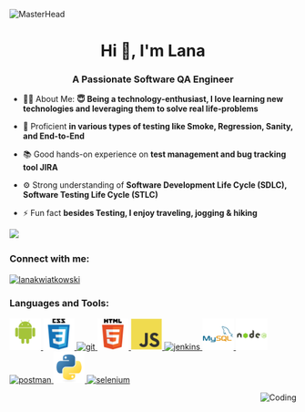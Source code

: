 ![MasterHead]( https://number8.com/wp-content/uploads/2020/11/number8-why-and-how-to-hire-QA-845x321.png)
<h1 align="center">Hi 👋, I'm Lana</h1>
<h3 align="center">A Passionate Software QA Engineer</h3>

- 👩‍💻 About Me: **😇 Being a technology-enthusiast, I love learning new technologies and leveraging them to solve real life-problems**

- 🌱 Proficient **in various types of testing like Smoke, Regression, Sanity, and End-to-End**

- 📚 Good hands-on experience on **test management and bug tracking tool JIRA**

- ⚙️ Strong understanding of **Software Development Life Cycle (SDLC), Software Testing Life Cycle (STLC)**

- ⚡ Fun fact **besides Testing, I enjoy traveling, jogging & hiking** 


<img src="https://user-images.githubusercontent.com/14011726/94132137-7d4fc100-fe7c-11ea-8512-69f90cb65e48.gif" data-canonical-src="https://user-images.githubusercontent.com/14011726/94132137-7d4fc100-fe7c-11ea-8512-69f90cb65e48.gif" style="max-width: 100%; display: inline-block;" data-target="animated-image.originalImage">


<h3 align="left">Connect with me:</h3>
<p align="left">
<a href="https://linkedin.com/in/lanakwiatkowski" target="blank"><img align="center" src="https://raw.githubusercontent.com/rahuldkjain/github-profile-readme-generator/master/src/images/icons/Social/linked-in-alt.svg" alt="lanakwiatkowski" height="30" width="40" /></a>
</p>

<h3 align="left">Languages and Tools:</h3>

<p align="left"> <a href="https://developer.android.com" target="_blank" rel="noreferrer"> <img src="https://raw.githubusercontent.com/devicons/devicon/master/icons/android/android-original-wordmark.svg" alt="android" width="55" height="55"/> </a> <a href="https://www.w3schools.com/css/" target="_blank" rel="noreferrer"> <img src="https://raw.githubusercontent.com/devicons/devicon/master/icons/css3/css3-original-wordmark.svg" alt="css3" width="55" height="55"/> </a> <a href="https://git-scm.com/" target="_blank" rel="noreferrer"> <img src="https://www.vectorlogo.zone/logos/git-scm/git-scm-icon.svg" alt="git" width="40" height="40"/> </a> <a href="https://www.w3.org/html/" target="_blank" rel="noreferrer"> <img src="https://raw.githubusercontent.com/devicons/devicon/master/icons/html5/html5-original-wordmark.svg" alt="html5" width="55" height="55"/> </a> <a href="https://developer.mozilla.org/en-US/docs/Web/JavaScript" target="_blank" rel="noreferrer"> <img src="https://raw.githubusercontent.com/devicons/devicon/master/icons/javascript/javascript-original.svg" alt="javascript" width="55" height="55"/> </a> <a href="https://www.jenkins.io" target="_blank" rel="noreferrer"> <img src="https://www.vectorlogo.zone/logos/jenkins/jenkins-icon.svg" alt="jenkins" width="55" height="55"/> </a> <a href="https://www.mysql.com/" target="_blank" rel="noreferrer"> <img src="https://raw.githubusercontent.com/devicons/devicon/master/icons/mysql/mysql-original-wordmark.svg" alt="mysql" width="55" height="55"/> </a> <a href="https://nodejs.org" target="_blank" rel="noreferrer"> <img src="https://raw.githubusercontent.com/devicons/devicon/master/icons/nodejs/nodejs-original-wordmark.svg" alt="nodejs" width="55" height="55"/> </a> <a href="https://postman.com" target="_blank" rel="noreferrer"> <img src="https://www.vectorlogo.zone/logos/getpostman/getpostman-icon.svg" alt="postman" width="55" height="55"/> </a> <a href="https://www.python.org" target="_blank" rel="noreferrer"> <img src="https://raw.githubusercontent.com/devicons/devicon/master/icons/python/python-original.svg" alt="python" width="55" height="55"/> </a> <a href="https://www.selenium.dev" target="_blank" rel="noreferrer"> <img src="https://raw.githubusercontent.com/detain/svg-logos/780f25886640cef088af994181646db2f6b1a3f8/svg/selenium-logo.svg" alt="selenium" width="55" height="55"/> </a> </p> 


<img src="https://camo.githubusercontent.com/0c9837fb47204ad3cdcbe3da75414266a19d007721862591c91034559ff6815b/68747470733a2f2f7265732e636c6f7564696e6172792e636f6d2f70726163746963616c6465762f696d6167652f66657463682f732d2d4f307531624e48732d2d2f635f6c696d6974253243665f6175746f253243666c5f70726f6772657373697665253243715f3636253243775f3838302f68747470733a2f2f6d69726f2e6d656469756d2e636f6d2f6d61782f313430302f302532415058663567653751434e3947615f434c2e676966" alt="Coding" align="right" data-canonical-src="https://res.cloudinary.com/practicaldev/image/fetch/s--O0u1bNHs--/c_limit%2Cf_auto%2Cfl_progressive%2Cq_66%2Cw_880/https://miro.medium.com/max/1400/0%2APXf5ge7QCN9Ga_CL.gif" style="max-width: 100%; display: inline-block;" data-target="animated-image.originalImage">

